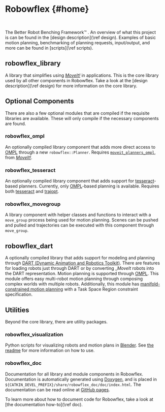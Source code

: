 # Robowflex {#home}

<i class="fas fa-dumbbell fa-3x"></i>&nbsp;&nbsp;<i class="fas fa-robot fa-3x"></i>&nbsp;&nbsp;<i class="fas fa-dumbbell fa-3x"></i>

The Better Robot Benching Framework™ .
An overview of what this project is can be found in the [design description](\ref design).
Examples of basic motion planning, benchmarking of planning requests, input/output, and more can be found in [scripts](\ref scripts).

## robowflex_library
A library that simplifies using [_MoveIt!_](https://github.com/ros-planning/moveit) in applications.
This is the core library used by all other components in Robowflex.
Take a look at the [design description](\ref design) for more information on the core library.

## Optional Components

There are also a few optional modules that are compiled if the requisite libraries are available. 
These will only compile if the necessary components are found.

### robowflex_ompl
An optionally compiled library component that adds more direct access to [OMPL](http://ompl.kavrakilab.org/) through a new `robowflex::Planner`.
Requires [`moveit_planners_ompl`](https://github.com/ros-planning/moveit/tree/kinetic-devel/moveit_planners/ompl), from [_MoveIt!_](https://github.com/ros-planning/moveit).

### robowflex_tesseract
An optionally compiled library component that adds support for [tesseract](https://github.com/ros-industrial-consortium/tesseract)-based planners.
Currently, only [OMPL](http://ompl.kavrakilab.org/)-based planning is available.
Requires both [tesseract](https://github.com/ros-industrial-consortium/tesseract) and [trajopt](https://github.com/ros-industrial-consortium/trajopt_ros).

### robowflex_movegroup
A library component with helper classes and functions to interact with a `move_group` process being used for motion planning.
Scenes can be pushed and pulled and trajectories can be executed with this component through `move_group`.

## robowflex_dart
A optionally compiled library that adds support for modeling and planning through [DART (Dynamic Animation and Robotics Toolkit)](https://dartsim.github.io/).
There are features for loading robots just through DART or by converting __MoveIt_ robots into the DART representation.
Motion planning is supported through [OMPL](http://ompl.kavrakilab.org/).
This module offers easy multi-robot motion planning through composing complex worlds with multiple robots.
Additionally, this module has [manifold-constrained motion planning](http://ompl.kavrakilab.org/constrainedPlanning.html) with a Task Space Region constraint specification.

## Utilities

Beyond the core library, there are utility packages.

### robowflex_visualization
Python scripts for visualizing robots and motion plans in [Blender](https://www.blender.org/).
See [the readme](robowflex_visualization.html) for more information on how to use.

### robowflex_doc
Documentation for all library and module components in Robowflex.
Documentation is automatically generated using [Doxygen](http://www.stack.nl/~dimitri/doxygen/), and is placed in `${CATKIN_DEVEL_PREFIX}/share/robowflex_doc/doc/index.html`.
The documentation can be read online at [GitHub pages](https://kavrakilab.github.io/robowflex/).

To learn more about how to document code for Robowflex, take a look at [the documentation how-to](\ref doc).
